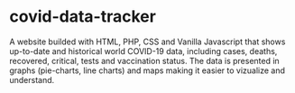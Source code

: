 # covid-data-tracker
A website builded with HTML, PHP, CSS and Vanilla Javascript that shows up-to-date and historical world COVID-19 data, including cases, deaths, recovered, critical, tests and vaccination status. The data is presented in graphs (pie-charts, line charts) and maps making it easier to vizualize and understand.
